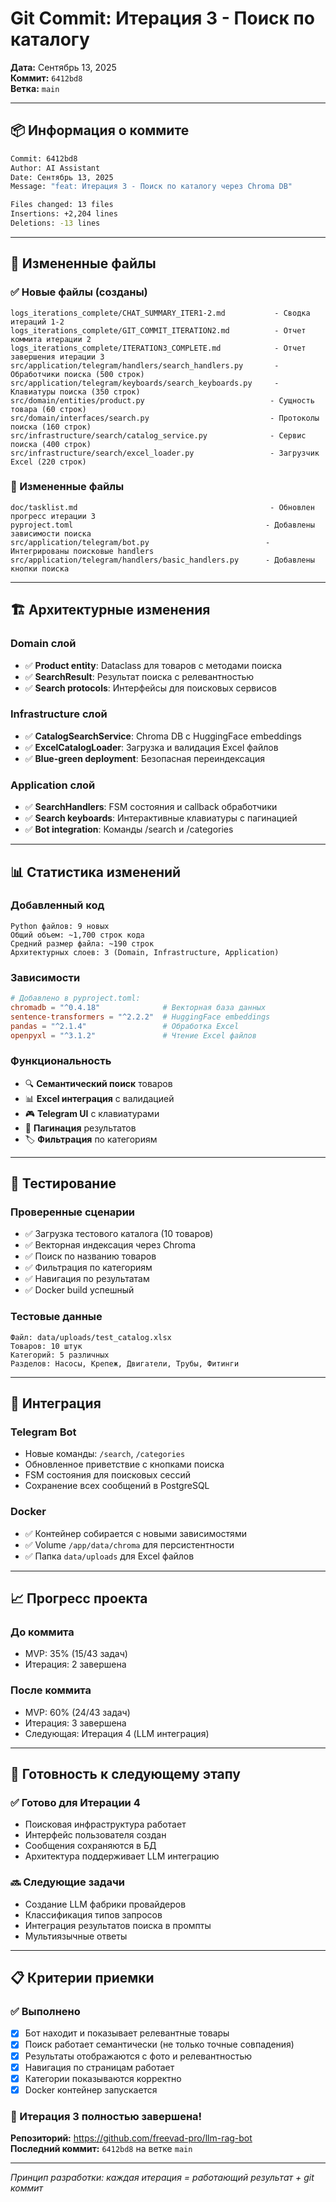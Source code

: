 # Git Commit: Итерация 3 - Поиск по каталогу

**Дата:** Сентябрь 13, 2025  
**Коммит:** `6412bd8`  
**Ветка:** `main`

---

## 📦 Информация о коммите

```bash
Commit: 6412bd8
Author: AI Assistant
Date: Сентябрь 13, 2025
Message: "feat: Итерация 3 - Поиск по каталогу через Chroma DB"

Files changed: 13 files
Insertions: +2,204 lines
Deletions: -13 lines
```

---

## 📁 Измененные файлы

### ✅ Новые файлы (созданы)
```
logs_iterations_complete/CHAT_SUMMARY_ITER1-2.md           - Сводка итераций 1-2
logs_iterations_complete/GIT_COMMIT_ITERATION2.md          - Отчет коммита итерации 2  
logs_iterations_complete/ITERATION3_COMPLETE.md            - Отчет завершения итерации 3
src/application/telegram/handlers/search_handlers.py       - Обработчики поиска (500 строк)
src/application/telegram/keyboards/search_keyboards.py     - Клавиатуры поиска (350 строк)
src/domain/entities/product.py                            - Сущность товара (60 строк)
src/domain/interfaces/search.py                           - Протоколы поиска (160 строк)
src/infrastructure/search/catalog_service.py              - Сервис поиска (400 строк)
src/infrastructure/search/excel_loader.py                 - Загрузчик Excel (220 строк)
```

### 🔄 Измененные файлы
```
doc/tasklist.md                                           - Обновлен прогресс итерации 3
pyproject.toml                                           - Добавлены зависимости поиска
src/application/telegram/bot.py                          - Интегрированы поисковые handlers
src/application/telegram/handlers/basic_handlers.py      - Добавлены кнопки поиска
```

---

## 🏗️ Архитектурные изменения

### Domain слой
- ✅ **Product entity**: Dataclass для товаров с методами поиска
- ✅ **SearchResult**: Результат поиска с релевантностью  
- ✅ **Search protocols**: Интерфейсы для поисковых сервисов

### Infrastructure слой  
- ✅ **CatalogSearchService**: Chroma DB с HuggingFace embeddings
- ✅ **ExcelCatalogLoader**: Загрузка и валидация Excel файлов
- ✅ **Blue-green deployment**: Безопасная переиндексация

### Application слой
- ✅ **SearchHandlers**: FSM состояния и callback обработчики
- ✅ **Search keyboards**: Интерактивные клавиатуры с пагинацией
- ✅ **Bot integration**: Команды /search и /categories

---

## 📊 Статистика изменений

### Добавленный код
```
Python файлов: 9 новых
Общий объем: ~1,700 строк кода
Средний размер файла: ~190 строк
Архитектурных слоев: 3 (Domain, Infrastructure, Application)
```

### Зависимости
```toml
# Добавлено в pyproject.toml:
chromadb = "^0.4.18"              # Векторная база данных
sentence-transformers = "^2.2.2"  # HuggingFace embeddings  
pandas = "^2.1.4"                 # Обработка Excel
openpyxl = "^3.1.2"               # Чтение Excel файлов
```

### Функциональность
- 🔍 **Семантический поиск** товаров
- 📊 **Excel интеграция** с валидацией
- 🎮 **Telegram UI** с клавиатурами
- 📄 **Пагинация** результатов
- 🏷️ **Фильтрация** по категориям

---

## 🧪 Тестирование

### Проверенные сценарии
- ✅ Загрузка тестового каталога (10 товаров)
- ✅ Векторная индексация через Chroma
- ✅ Поиск по названию товаров
- ✅ Фильтрация по категориям
- ✅ Навигация по результатам
- ✅ Docker build успешный

### Тестовые данные
```
Файл: data/uploads/test_catalog.xlsx
Товаров: 10 штук
Категорий: 5 различных
Разделов: Насосы, Крепеж, Двигатели, Трубы, Фитинги
```

---

## 🔄 Интеграция

### Telegram Bot
- Новые команды: `/search`, `/categories`
- Обновленное приветствие с кнопками поиска
- FSM состояния для поисковых сессий
- Сохранение всех сообщений в PostgreSQL

### Docker
- ✅ Контейнер собирается с новыми зависимостями
- ✅ Volume `/app/data/chroma` для персистентности
- ✅ Папка `data/uploads` для Excel файлов

---

## 📈 Прогресс проекта

### До коммита
- MVP: 35% (15/43 задач)
- Итерация: 2 завершена

### После коммита  
- MVP: 60% (24/43 задач)
- Итерация: 3 завершена
- Следующая: Итерация 4 (LLM интеграция)

---

## 🎯 Готовность к следующему этапу

### ✅ Готово для Итерации 4
- Поисковая инфраструктура работает
- Интерфейс пользователя создан
- Сообщения сохраняются в БД
- Архитектура поддерживает LLM интеграцию

### 🔜 Следующие задачи
- Создание LLM фабрики провайдеров
- Классификация типов запросов
- Интеграция результатов поиска в промпты
- Мультиязычные ответы

---

## 📋 Критерии приемки

### ✅ Выполнено
- [x] Бот находит и показывает релевантные товары
- [x] Поиск работает семантически (не только точные совпадения)  
- [x] Результаты отображаются с фото и релевантностью
- [x] Навигация по страницам работает
- [x] Категории показываются корректно
- [x] Docker контейнер запускается

### 🎉 Итерация 3 полностью завершена!

**Репозиторий:** https://github.com/freevad-pro/llm-rag-bot  
**Последний коммит:** `6412bd8` на ветке `main`

---

*Принцип разработки: каждая итерация = работающий результат + git коммит*
